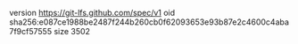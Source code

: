 version https://git-lfs.github.com/spec/v1
oid sha256:e087ce1988be2487f244b260cb0f62093653e93b87e2c4600c4aba7f9cf57555
size 3502
